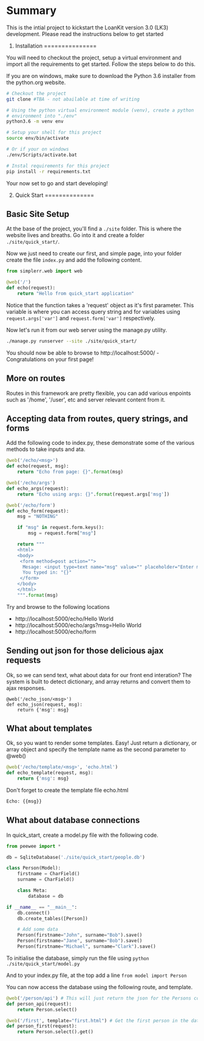 Summary
=======

This is the intial project to kickstart the LoanKit version 3.0 (LK3) development. Please read the instructions below to get started


1. Installation
===============

You will need to checkout the project, setup a virtual environment and import all the requirements to get started. Follow the steps below to do this.

If you are on windows, make sure to download the Python 3.6 installer from the python.org website.

```bash
# Checkout the project
git clone #TBA - not abailable at time of writing

# Using the python virtual environment module (venv), create a python
# environment into "./env"
python3.6 -m venv env

# Setup your shell for this project
source env/bin/activate

# Or if your on windows
./env/Scripts/activate.bat

# Instal requirements for this project
pip install -r requirements.txt
```

Your now set to go and start developing!


2. Quick Start
==============

## Basic Site Setup
At the base of the project, you'll find a `./site` folder. This is where the website lives and breaths. Go into it and create a folder `./site/quick_start/`.

Now we just need to create our first, and simple page, into your folder create the file `index.py` and add the following content.

```python
from simplerr.web import web

@web('/')
def echo(request):
    return "Hello from quick_start application"
```

Notice that the function takes a 'request' object as it's first parameter. This variable is where you can access query string and for variables using `request.args['var']` and `request.form['var']` respectively.


Now let's run it from our web server using the manage.py utility.

```bash
./manage.py runserver --site ./site/quick_start/

```

You should now be able to browse to http://localhost:5000/ - Congratulations on your first page!

## More on routes

Routes in this framework are pretty flexible, you can add various enpoints such as '/home', '/user', etc and server relevant content from it.

## Accepting data from routes, query strings, and forms

Add the following code to index.py, these demonstrate some of the various methods to take inputs and ata.

```python
@web('/echo/<msg>')
def echo(request, msg):
    return "Echo from page: {}".format(msg)

@web('/echo/args')
def echo_args(request):
    return "Echo using args: {}".format(request.args['msg'])

@web('/echo/form')
def echo_form(request):
    msg = "NOTHING"

    if "msg" in request.form.keys():
        msg = request.form["msg"]

    return """
    <html>
    <body>
     <form method=post action="">
      Mesage: <input type=text name="msg" value="" placeholder="Enter msg value"/><input type="submit">
      You typed in: "{}"
     </form>
    </body>
    </html>
    """.format(msg)
```

Try and browse to the following locations

  * http://localhost:5000/echo/Hello World
  * http://localhost:5000/echo/args?msg=Hello World
  * http://localhost:5000/echo/form

## Sending out json for those delicious ajax requests

Ok, so we can send text, what about data for our front end interation? The system is built to detect dictionary, and array returns and convert them to ajax responses.

```
@web('/echo_json/<msg>')
def echo_json(request, msg):
    return {'msg': msg}
```

## What about templates

Ok, so you want to render some templates. Easy! Just return a dictionary, or array object and specify the template name as the second parameter to @web()


```python
@web('/echo/template/<msg>', 'echo.html')
def echo_template(request, msg):
    return {'msg': msg}
```

Don't forget to create the template file echo.html

```html
Echo: {{msg}}
```

## What about database connections

In quick_start, create a model.py file with the following code.

```python
from peewee import *

db = SqliteDatabase('./site/quick_start/people.db')

class Person(Model):
    firstname = CharField()
    surname = CharField()

    class Meta:
        database = db

if __name__ == "__main__":
    db.connect()
    db.create_tables([Person])

    # Add some data
    Person(firstname="John", surname="Bob").save()
    Person(firstname="Jane", surname="Bob").save()
    Person(firstname="Michael", surname="Clark").save()
```

To initialise the database, simply run the file using `python ./site/quick_start/model.py`

And to your index.py file, at the top add a line `from model import Person`

You can now access the database using the following route, and template.

```python
@web('/person/api') # This will just return the json for the Persons collection
def person_api(request):
    return Person.select()

@web('/first', template="first.html") # Get the first person in the database
def person_first(request):
    return Person.select().get()
```
